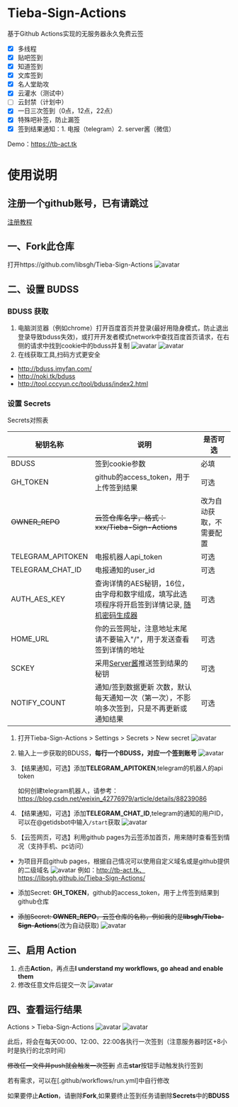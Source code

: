 # Tieba-Sign-Actions
基于Github Actions实现的无服务器永久免费云签
- [x] 多线程
- [x] 贴吧签到   
- [x] 知道签到
- [x] 文库签到
- [x] 名人堂助攻
- [x] 云灌水（测试中）
- [ ] 云封禁（计划中）
- [x] 一日三次签到（0点，12点，22点）
- [x] 特殊吧补签，防止漏签
- [x] 签到结果通知：1. 电报（telegram）2. server酱（微信）

Demo：https://tb-act.tk
# 使用说明
## 注册一个github账号，已有请跳过
[注册教程](https://jingyan.baidu.com/article/86fae346e723303c49121abb.html)
## 一、Fork此仓库
打开https://github.com/libsgh/Tieba-Sign-Actions
![avatar](https://cdn.jsdelivr.net/gh/libsgh/Tieba-Sign-Actions@master/doc/1.png)
## 二、设置 BUDSS
### BDUSS 获取
1. 电脑浏览器（例如chrome）打开百度首页并登录(最好用隐身模式，防止退出登录导致bduss失效)，或打开开发者模式network中查找百度首页请求，在右侧的请求中找到cookie中的bduss并复制
![avatar](https://cdn.jsdelivr.net/gh/libsgh/Tieba-Sign-Actions@master/doc/2-1-1.gif)
![avatar](https://cdn.jsdelivr.net/gh/libsgh/Tieba-Sign-Actions@master/doc/2-1-2.png)
2. 在线获取工具,扫码方式更安全
- http://bduss.imyfan.com/
- http://noki.tk/bduss
- http://tool.cccyun.cc/tool/bduss/index2.html
### 设置 Secrets
Secrets对照表

秘钥名称 | 说明 |  是否可选 
-|-|-
BDUSS | 签到cookie参数 | 必填 |
GH_TOKEN | github的access_token，用于上传签到结果 | 可选 |
~~OWNER_REPO~~ | ~~云签仓库名字，格式：xxx/Tieba-Sign-Actions~~ | 改为自动获取，不需要配置 |
TELEGRAM_APITOKEN | 电报机器人api_token | 可选 |
TELEGRAM_CHAT_ID | 电报通知的user_id | 可选 |
AUTH_AES_KEY | 查询详情的AES秘钥，16位，由字母和数字组成，填写此选项程序将开启签到详情记录, [随机密码生成器](https://suijimimashengcheng.51240.com/)| 可选 |
HOME_URL | 你的云签网址，注意地址末尾请不要输入"/"，用于发送查看签到详情的地址 | 可选 |
SCKEY | 采用[Server酱](http://sc.ftqq.com/)推送签到结果的秘钥 | 可选 |
NOTIFY_COUNT  | 通知/签到数据更新 次数，默认每天通知一次（第一次），不影响多次签到，只是不再更新或通知结果 | 可选 |

1. 打开Tieba-Sign-Actions > Settings > Secrets > New secret
![avatar](https://cdn.jsdelivr.net/gh/libsgh/Tieba-Sign-Actions@master/doc/2-2-1.png)
2. 输入上一步获取的BDUSS，**每行一个BDUSS，对应一个签到账号**
![avatar](https://cdn.jsdelivr.net/gh/libsgh/Tieba-Sign-Actions@master/doc/2-2-2.png)
3. 【结果通知，可选】添加**TELEGRAM_APITOKEN**,telegram的机器人的api token

    如何创建telegram机器人，请参考：https://blog.csdn.net/weixin_42776979/article/details/88239086
4. 【结果通知，可选】添加**TELEGRAM_CHAT_ID**,telegram的通知的用户ID，可以在@getidsbot中输入<code>/start</code>获取
![avatar](https://cdn.jsdelivr.net/gh/libsgh/Tieba-Sign-Actions@master/doc/2-2-4.png)
5. 【云签网页，可选】利用github pages为云签添加首页，用来随时查看签到情况（支持手机、pc访问）
- 为项目开启github pages，根据自己情况可以使用自定义域名或是github提供的二级域名
  ![avatar](https://cdn.jsdelivr.net/gh/libsgh/Tieba-Sign-Actions@master/doc/2-2-5-1.png)
  例如：http://tb-act.tk、https://libsgh.github.io/Tieba-Sign-Actions/
  
- 添加Secret: **GH_TOKEN**，github的access_token，用于上传签到结果到github仓库
- ~~添加Secret: **OWNER_REPO**，云签仓库的名称，例如我的是**libsgh/Tieba-Sign-Actions**~~(改为自动获取)
![avatar](https://cdn.jsdelivr.net/gh/libsgh/Tieba-Sign-Actions@master/doc/2-2-5-3.jpg)
 
## 三、启用 Action
1. 点击**Action**，再点击**I understand my workflows, go ahead and enable them**  
2. 修改任意文件后提交一次
![avatar](https://cdn.jsdelivr.net/gh/libsgh/Tieba-Sign-Actions@master/doc/3.png)
## 四、查看运行结果
Actions > Tieba-Sign-Actions
![avatar](https://cdn.jsdelivr.net/gh/libsgh/Tieba-Sign-Actions@master/doc/4-1.png)
![avatar](https://cdn.jsdelivr.net/gh/libsgh/Tieba-Sign-Actions@master/doc/4-2.png)

此后，将会在每天00:00、12:00、22:00各执行一次签到（注意服务器时区+8小时是执行的北京时间）

~~修改任一文件并push就会触发一次签到~~
点击**star**按钮手动触发执行签到

若有需求，可以在[.github/workflows/run.yml]中自行修改

如果要停止**Action**，请删除**Fork**,如果要终止签到任务请删除**Secrets**中的**BDUSS**